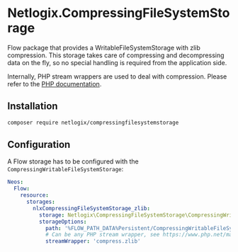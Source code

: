 # Netlogix.CompressingFileSystemStorage
Flow package that provides a WritableFileSystemStorage with zlib compression. This storage takes
care of compressing and decompressing data on the fly, so no special handling is required from
the application side.

Internally, PHP stream wrappers are used to deal with compression. Please refer to the [PHP documentation](https://www.php.net/manual/en/wrappers.compression.php).

## Installation
```sh
composer require netlogix/compressingfilesystemstorage
```

## Configuration
A Flow storage has to be configured with the `CompressingWritableFileSystemStorage`:

```yaml
Neos:
  Flow:
    resource:
      storages:
        nlxCompressingFileSystemStorage_zlib:
          storage: Netlogix\CompressingFileSystemStorage\CompressingWritableFileSystemStorage
          storageOptions:
            path: '%FLOW_PATH_DATA%Persistent/CompressingWritableFileSystemStorage/'
            # Can be any PHP stream wrapper, see https://www.php.net/manual/en/wrappers.compression.php
            streamWrapper: 'compress.zlib'
```
